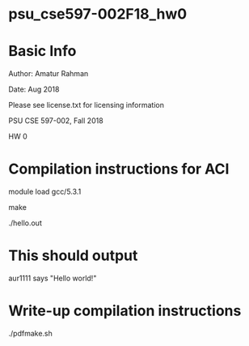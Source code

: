 # psu_cse597-002F18_hw0

# Basic Info

Author: Amatur Rahman

Date: Aug 2018

Please see license.txt for licensing information


PSU CSE 597-002, Fall 2018

HW 0


# Compilation instructions for ACI
module load gcc/5.3.1

make

./hello.out

# This should output

aur1111 says "Hello world!"

# Write-up compilation instructions
./pdfmake.sh

